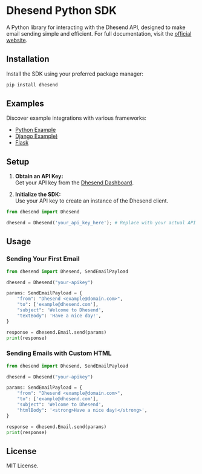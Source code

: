 # Dhesend Python SDK

A Python library for interacting with the Dhesend API, designed to make email sending simple and efficient.
For full documentation, visit the [official website](https://dhesend.com/docs/introduction).

## Installation

Install the SDK using your preferred package manager:

```bash
pip install dhesend
```

## Examples

Discover example integrations with various frameworks:

- [Python Example](https://github.com/dhesend-org/dhesend-python-example)
- [Django Example)](https://github.com/dhesend-org/dhesend-django-example)
- [Flask](https://github.com/dhesend-org/dhesend-nextjs-pages-router-example)

## Setup

1. **Obtain an API Key:**  
      Get your API key from the [Dhesend Dashboard](https://dhesend.com).

2. **Initialize the SDK:**  
      Use your API key to create an instance of the Dhesend client.

```py
from dhesend import Dhesend

dhesend = Dhesend('your_api_key_here'); # Replace with your actual API key
```

## Usage

### Sending Your First Email

```py
from dhesend import Dhesend, SendEmailPayload

dhesend = Dhesend("your-apikey")

params: SendEmailPayload = {
    "from": "Dhesend <example@domain.com>",
    "to": ['example@dhesend.com'],
    "subject": 'Welcome to Dhesend',
    "textBody": 'Have a nice day!',
}

response = dhesend.Email.send(params)
print(response)
```

### Sending Emails with Custom HTML

```py
from dhesend import Dhesend, SendEmailPayload

dhesend = Dhesend("your-apikey")

params: SendEmailPayload = {
    "from": "Dhesend <example@domain.com>",
    "to": ['example@dhesend.com'],
    "subject": 'Welcome to Dhesend',
    "htmlBody": '<strong>Have a nice day!</strong>',
}

response = dhesend.Email.send(params)
print(response)
```

## License
MIT License.